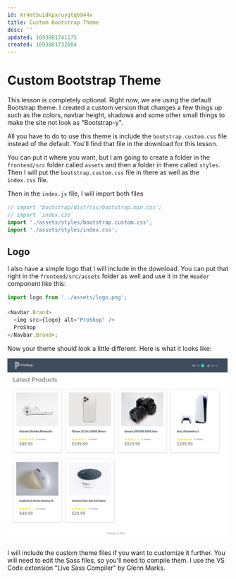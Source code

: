 ```yaml
---
id: mr4mt5u1dkpxruygtq6944x
title: Custom Bootstrap Theme
desc: ''
updated: 1693801741175
created: 1693801732604
---
```


# Custom Bootstrap Theme

This lesson is completely optional. Right now, we are using the default Bootstrap theme. I created a custom version that changes a few things up such as the colors, navbar height, shadows and some other small things to make the site not look as "Bootstrap-y".

All you have to do to use this theme is include the `bootstrap.custom.css` file instead of the default. You'll find that file in the download for this lesson.

You can put it where you want, but I am going to create a folder in the `frontend/src` folder called `assets` and then a folder in there called `styles`. Then I will put the `bootstrap.custom.css` file in there as well as the `index.css` file.

Then in the `index.js` file, I will import both files

```js
// import 'bootstrap/dist/css/bootstrap.min.css';
// import `index.css`
import './assets/styles/bootstrap.custom.css';
import './assets/styles/index.css';
```

## Logo

I also have a simple logo that I will include in the download. You can put that right in the `frontend/src/assets` folder as well and use it in the `Header` component like this:

```js
import logo from '../assets/logo.png';

<Navbar.Brand>
  <img src={logo} alt="ProShop" />
  ProShop
</Navbar.Brand>;
```

Now your theme should look a little different. Here is what it looks like:

<img src="./images/customtheme.png" width="500">

I will include the custom theme files if you want to customize it further. You will need to edit the Sass files, so you'll need to compile them. I use the VS Code extension "Live Sass Compiler" by Glenn Marks.
